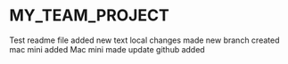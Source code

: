 # MY_TEAM_PROJECT
Test readme file
added new text
local changes made
new branch created
mac mini added
Mac mini made update
github added

